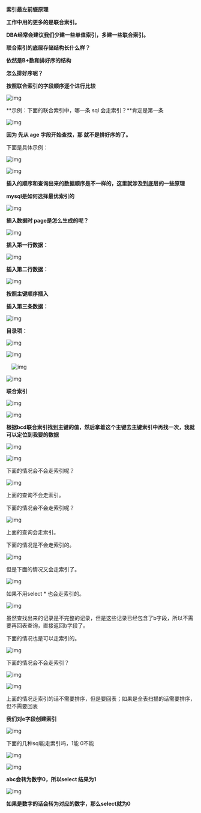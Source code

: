 **索引最左前缀原理**

**工作中用的更多的是联合索引。**

**DBA经常会建议我们少建一些单值索引，多建一些联合索引。**

**联合索引的底层存储结构长什么样？**

**依然是B+数和排好序的结构**

**怎么排好序呢？**

**按照联合索引的字段顺序逐个进行比较**

![img](https://img2020.cnblogs.com/blog/597917/202110/597917-20211003104050315-354559914.png)

 **示例：下面的联合索引中，哪一条 sql 会走索引？**肯定是第一条

![img](https://img2020.cnblogs.com/blog/597917/202110/597917-20211027202530505-1992297773.png)

**因为 先从 age 字段开始查找，那 就不是排好序的了。**

下面是具体示例：

![img](https://img2020.cnblogs.com/blog/597917/202110/597917-20211029072503877-1234497169.png)

 

 

 ![img](https://img2020.cnblogs.com/blog/597917/202110/597917-20211029072523301-1957680911.png)

 

 

 **插入的顺序和查询出来的数据顺序是不一样的，这里就涉及到底层的一些原理**

**mysql是如何选择最优索引的**

![img](https://img2020.cnblogs.com/blog/597917/202110/597917-20211029072643767-1257238473.png)

 

 

**插入数据时 page是怎么生成的呢？** 

![img](https://img2020.cnblogs.com/blog/597917/202110/597917-20211029072755076-1319769168.png)

 

 

 **插入第一行数据：**

![img](https://img2020.cnblogs.com/blog/597917/202110/597917-20211029072836005-720151752.png)

**插入第二行数据：** 

 ![img](https://img2020.cnblogs.com/blog/597917/202110/597917-20211029073127661-1178103912.png)

 **按照主键顺序插入**

**插入第三条数据：**

![img](https://img2020.cnblogs.com/blog/597917/202110/597917-20211029073204301-978455496.png)

 

 

 **目录项：**

![img](https://img2020.cnblogs.com/blog/597917/202110/597917-20211029073256816-1150491711.png)

 

 

 ![img](https://img2020.cnblogs.com/blog/597917/202110/597917-20211029073503158-1684222048.png)

 

 

 　![img](https://img2020.cnblogs.com/blog/597917/202110/597917-20211029073531445-343891532.png)

 

 

 ![img](https://img2020.cnblogs.com/blog/597917/202110/597917-20211029073613900-91751291.png)

 

 

 **联合索引**

![img](https://img2020.cnblogs.com/blog/597917/202110/597917-20211029073741811-1057908104.png)

 

 

 ![img](https://img2020.cnblogs.com/blog/597917/202110/597917-20211029073756902-433488141.png)

 

**根据bcd联合索引找到主键的值，然后拿着这个主键去主键索引中再找一次，我就可以定位到我要的数据**

 

![img](https://img2020.cnblogs.com/blog/597917/202110/597917-20211029074444509-828368733.png) 

 ![img](https://img2020.cnblogs.com/blog/597917/202110/597917-20211029073613900-91751291.png)

下面的情况会不会走索引呢？

![img](https://img2020.cnblogs.com/blog/597917/202110/597917-20211029074857760-142300786.png)

 

 

上面的查询不会走索引。

下面的情况会不会走索引呢？

![img](https://img2020.cnblogs.com/blog/597917/202110/597917-20211029075214448-894741486.png)

 

 

上面的查询会走索引。

下面的情况是不会走索引的。

![img](https://img2020.cnblogs.com/blog/597917/202110/597917-20211029075455827-1957032354.png)

 

 

但是下面的情况又会走索引了。

![img](https://img2020.cnblogs.com/blog/597917/202110/597917-20211029075931499-1999707409.png)

 

 

如果不用select * 也会走索引的。

![img](https://img2020.cnblogs.com/blog/597917/202110/597917-20211029082450722-961904652.png)

 

 

 虽然查找出来的记录是不完整的记录，但是这些记录已经包含了b字段，所以不需要再回表查询，直接返回b字段了。

下面的情况也是可以走索引的。

![img](https://img2020.cnblogs.com/blog/597917/202110/597917-20211029083744638-1958211632.png)

 

 

 下面的情况会不会走索引？

![img](https://img2020.cnblogs.com/blog/597917/202110/597917-20211029084758488-1685243498.png)

 

 

 ![img](https://img2020.cnblogs.com/blog/597917/202110/597917-20211029084954422-1605820390.png)

 

 

 

 上面的情况走索引的话不需要排序，但是要回表；如果是全表扫描的话需要排序，但不需要回表

**我们对e字段创建索引**

![img](https://img2020.cnblogs.com/blog/597917/202110/597917-20211029085345889-960478472.png)

 

 下面的几种sql能走索引吗，1能 0不能

![img](https://img2020.cnblogs.com/blog/597917/202110/597917-20211029090237057-1526043229.png)

 

 ![img](https://img2020.cnblogs.com/blog/597917/202110/597917-20211029090731057-53329459.png)

 

**abc会转为数字0，所以select 结果为1**

![img](https://img2020.cnblogs.com/blog/597917/202110/597917-20211029090850397-1147114918.png)

 

 **如果是数字的话会转为对应的数字，那么select就为0**

 
